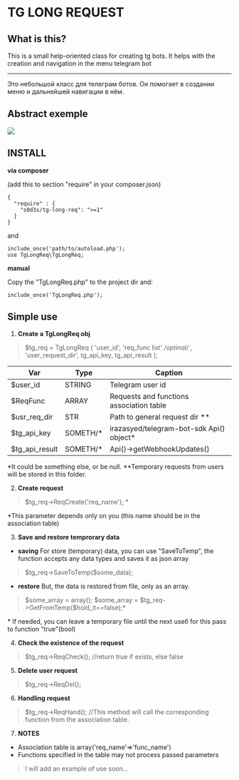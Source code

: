 
# TG LONG REQUEST
## What is this?
  
This is a small help-oriented class for creating tg bots. It helps with the creation and navigation in the menu telegram bot

---
Это небольшой класс для телеграм ботов. Он помогает в создании меню и дальнейшей навигации в нём.
## Abstract exemple
![](http://g.recordit.co/rqonFOdR4t.gif)
## INSTALL
**via composer**

(add this to section "require" in your composer.json)

    {
      "require" : {  
    	"s0d3s/tg-long-req": ">=1"   
      }
    }
   and 
   
    include_once('path/to/autoload.php');
	use TgLongReq\TgLongReq;

**manual**

Copy the "TgLongReq.php" to the project dir and:

    include_once('TgLongReq.php');

## Simple use

1. **Create a TgLongReq obj**
>$tg_req = TgLongReq
>(
> 'user_id', 
> 'req_func list' 
> */*optinal*/* ,
> 'user_request_dir', 
> tg_api_key, 
> tg_api_result
> );
> 
|Var|Type|Caption|
|--|--|--|
|$user_id| STRING | Telegram user id |
|$ReqFunc| ARRAY | Requests and functions association table |
|$usr_req_dir|STR| Path to general request dir **|
|$tg_api_key| SOMETH/* | irazasyed/telegram-bot-sdk Api() object* |
|$tg_api_result| SOMETH/* |Api()->getWebhookUpdates() |

*It could be something else, or be null.
**Temporary requests from users will be stored in this folder.

2. **Create request**

> $tg_req->ReqCreate('req_name'); *

*This parameter depends only on you (this name should be in the association table)

3.  **Save and restore temprorary data**

 - **saving**
For store (temporary) data, you can use "SaveToTemp", the function accepts any data types and saves it as json array
> $tg_req->SaveToTemp(\$some_data);
- **restore**
But, the data is restored from file, only as an array.
>$some_array = array();
>$some_array = \$tg_req->GetFromTemp(\$hold_it==false);*

\*  If needed, you can leave a temporary file until the next useб for this pass to function "true"(bool)

4. **Check the existence of the request**

>  $tg_req->ReqCheck();
>  //return true if exists, else false

5. **Delete user request**

> $tg_req->ReqDel();

6. **Handling request**

> $tg_req->ReqHand();
> //This method will call the corresponding function from the association table.

 7. **NOTES**
 - Association table is array('req_name'=>'func_name')
 - Functions specified in the table may not process passed parameters 

> I will add an example of use soon...


